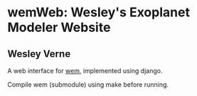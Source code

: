 # wemWeb: Wesley's Exoplanet Modeler Website
## Wesley Verne

A web interface for [wem](https://github.com/wverne/wem), implemented 
using django.

Compile wem (submodule) using make before running.